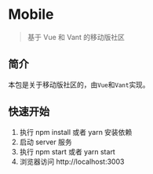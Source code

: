 # Mobile

> 基于 Vue 和 Vant 的移动版社区

## 简介

本包是关于移动版社区的，由`Vue`和`Vant`实现。

## 快速开始

  1. 执行 npm install 或者 yarn 安装依赖
  2. 启动 server 服务
  3. 执行 npm start 或者 yarn start
  4. 浏览器访问 http://localhost:3003
